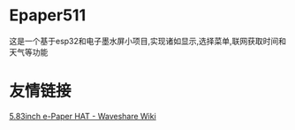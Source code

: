 # Epaper511
这是一个基于esp32和电子墨水屏小项目,实现诸如显示,选择菜单,联网获取时间和天气等功能
# 友情链接
[5.83inch e-Paper HAT - Waveshare Wiki](https://www.waveshare.net/wiki/5.83inch_e-Paper_HAT)